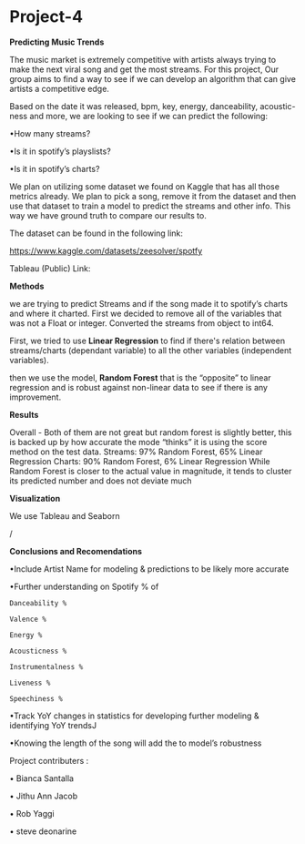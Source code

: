 # Project-4
**Predicting Music Trends**

The music market is extremely competitive with artists always trying to make the next viral song and get the most streams. For this project, Our group aims to find a way to see if we can develop an algorithm that can give artists a competitive edge. 

 Based on the date it was released, bpm, key, energy, danceability, acoustic-ness and more, we are looking to see if we can predict the following:
 
•How many streams?

•Is it in spotify’s playslists?

•Is it in spotify’s charts?

We plan on utilizing some dataset we found on Kaggle that has all those metrics already. We plan to pick a song, remove it from the dataset and then use that dataset to train a model to predict the streams and other info. This way we have ground truth to compare our results to.


The dataset can be found in the following link:

https://www.kaggle.com/datasets/zeesolver/spotfy

Tableau (Public) Link:


**Methods**

we are trying to predict Streams and if the song made it to spotify’s charts and where it charted.
First we decided to remove all of the variables that was not a
Float or integer.
Converted the streams from object to int64.

First, we tried to use **Linear Regression** to find if there's 
relation between streams/charts (dependant variable) to all 
the other variables (independent variables).

then we use the model, **Random Forest**  that is the “opposite” to linear regression and is robust 
against non-linear data to see if there is any improvement.

**Results**

Overall - Both of them are not great but random forest is slightly better, this is backed up 
by how accurate the mode “thinks” it is using the score method on the test data.
Streams: 97% Random Forest, 65% Linear Regression
Charts: 90% Random Forest, 6% Linear Regression
While Random Forest is closer to the actual value in magnitude, it tends to
cluster its predicted number and does not deviate much

**Visualization**

We use Tableau and Seaborn





/

**Conclusions and Recomendations**

•Include Artist Name for modeling & predictions to be likely more accurate

•Further understanding on Spotify % of

    Danceability %
   
    Valence %
   
    Energy %
   
    Acousticness %
   
    Instrumentalness %
   
    Liveness %
   
    Speechiness %
   
•Track YoY changes in statistics for developing further modeling & identifying YoY trendsJ

•Knowing the length of the song will add the to model’s robustness


Project contributers :

• Bianca Santalla

• Jithu Ann Jacob

• Rob Yaggi

• steve deonarine
 
 










